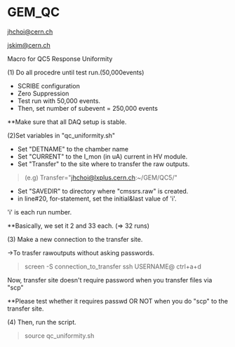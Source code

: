 # GEM_QC

jhchoi@cern.ch

jskim@cern.ch


 Macro for QC5 Response Uniformity

(1) Do all procedre until test run.(50,000events)

- SCRIBE configuration
- Zero Suppression
- Test run with 50,000 events.
- Then, set number of subevent = 250,000 events


**Make sure that all DAQ setup is stable.




(2)Set variables in "qc_uniformity.sh"
- Set "DETNAME" to the chamber name
- Set "CURRENT" to the I_mon (in uA) current in HV module.
- Set "Transfer" to the site where to transfer the raw outputs.

>(e.g) Transfer="jhchoi@lxplus.cern.ch:~/GEM/QC5/"

- Set "SAVEDIR" to directory where "cmssrs.raw" is created.
- in line#20, for-statement, set the initial&last value of 'i'. 

'i' is each run number.

**Basically, we set it 2 and 33 each. (=> 32 runs)


(3) Make a new connection to the transfer site.

->To trasfer rawoutputs without asking passwords.

> screen -S connection_to_transfer
ssh USERNAME@<Transfer site>
ctrl+a+d

Now, transfer site doesn't require password when you transfer files via "scp"

**Please test whether it requires passwd OR NOT when you do "scp" to the transfer site.


(4) Then, run the script.
> source qc_uniformity.sh











